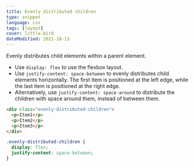 ```yaml
---
title: Evenly distributed children
type: snippet
language: css
tags: [layout]
cover: little-bird
dateModified: 2021-10-13
---
```


Evenly distributes child elements within a parent element.

- Use `display: flex` to use the flexbox layout.
- Use `justify-content: space-between` to evenly distributes child elements horizontally. The first item is positioned at the left edge, while the last item is positioned at the right edge.
- Alternatively, use `justify-content: space-around` to distribute the children with space around them, instead of between them.

```html
<div class="evenly-distributed-children">
  <p>Item1</p>
  <p>Item2</p>
  <p>Item3</p>
</div>
```

```css
.evenly-distributed-children {
  display: flex;
  justify-content: space-between;
}
```
